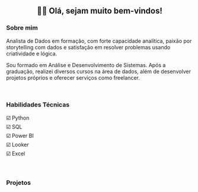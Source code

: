 <h2 align="center">👋🏼 Olá, sejam muito bem-vindos! </h2>

<!-- Head --> 
<div sobre_mim>
<h3><b>Sobre mim</b></h3>
<p>Analista de Dados em formação, com forte capacidade analítica, paixão por storytelling com dados e satisfação em resolver problemas usando criatividade e lógica. </p>
<p>Sou formado em Análise e Desenvolvimento de Sistemas. Após a graduação, realizei diversos cursos na área de dados, além de desenvolver projetos próprios e oferecer serviços como freelancer. </p>
</div><br>

<!-- Body -->
<div habilidades>
<h3><b>Habilidades Técnicas</b></h3>
<p>
☑️ Python   <br> 
☑️ SQL      <br>
☑️ Power BI <br>
☑️ Looker   <br>
☑️ Excel    <br>
</p>
</div><br>

<h3><b>Projetos</b></h3>
